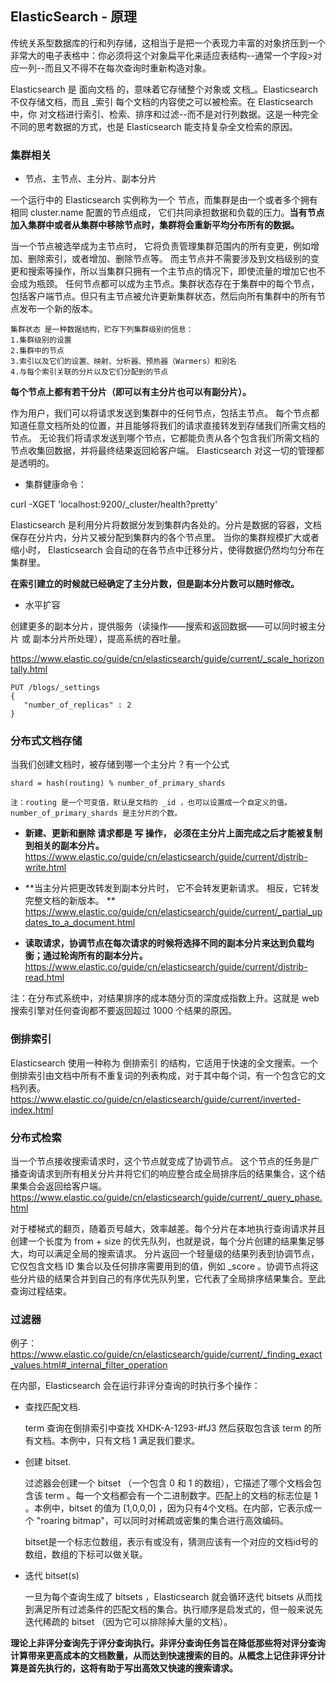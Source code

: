 ## ElasticSearch - 原理

传统关系型数据库的行和列存储，这相当于是把一个表现力丰富的对象挤压到一个非常大的电子表格中：你必须将这个对象扁平化来适应表结构--通常一个字段>对应一列--而且又不得不在每次查询时重新构造对象。

Elasticsearch 是 面向文档 的，意味着它存储整个对象或 文档_。Elasticsearch 不仅存储文档，而且 _索引 每个文档的内容使之可以被检索。在 Elasticsearch 中，你 对文档进行索引、检索、排序和过滤--而不是对行列数据。这是一种完全不同的思考数据的方式，也是 Elasticsearch 能支持复杂全文检索的原因。

### 集群相关

* 节点、主节点、主分片、副本分片

一个运行中的 Elasticsearch 实例称为一个 节点，而集群是由一个或者多个拥有相同 cluster.name 配置的节点组成， 它们共同承担数据和负载的压力。**当有节点加入集群中或者从集群中移除节点时，集群将会重新平均分布所有的数据。** 

当一个节点被选举成为主节点时， 它将负责管理集群范围内的所有变更，例如增加、删除索引，或者增加、删除节点等。 而主节点并不需要涉及到文档级别的变更和搜索等操作，所以当集群只拥有一个主节点的情况下，即使流量的增加它也不会成为瓶颈。 任何节点都可以成为主节点。集群状态存在于集群中的每个节点，包括客户端节点。但只有主节点被允许更新集群状态，然后向所有集群中的所有节点发布一个新的版本。


```
集群状态 是一种数据结构，贮存下列集群级别的信息：
1.集群级别的设置
2.集群中的节点
3.索引以及它们的设置、映射、分析器、预热器（Warmers）和别名
4.与每个索引关联的分片以及它们分配到的节点
```

**每个节点上都有若干分片（即可以有主分片也可以有副分片）。**

作为用户，我们可以将请求发送到集群中的任何节点，包括主节点。 每个节点都知道任意文档所处的位置，并且能够将我们的请求直接转发到存储我们所需文档的节点。 无论我们将请求发送到哪个节点，它都能负责从各个包含我们所需文档的节点收集回数据，并将最终结果返回給客户端。 Elasticsearch 对这一切的管理都是透明的。

* 集群健康命令：

curl -XGET 'localhost:9200/_cluster/health?pretty'

Elasticsearch 是利用分片将数据分发到集群内各处的。分片是数据的容器，文档保存在分片内，分片又被分配到集群内的各个节点里。 当你的集群规模扩大或者缩小时， Elasticsearch 会自动的在各节点中迁移分片，使得数据仍然均匀分布在集群里。

**在索引建立的时候就已经确定了主分片数，但是副本分片数可以随时修改。**

* 水平扩容

创建更多的副本分片，提供服务（读操作——搜索和返回数据——可以同时被主分片 或 副本分片所处理），提高系统的吞吐量。

https://www.elastic.co/guide/cn/elasticsearch/guide/current/_scale_horizontally.html

```
PUT /blogs/_settings
{
   "number_of_replicas" : 2
}
```


### 分布式文档存储

当我们创建文档时，被存储到哪一个主分片？有一个公式

```
shard = hash(routing) % number_of_primary_shards

注：routing 是一个可变值，默认是文档的 _id ，也可以设置成一个自定义的值。number_of_primary_shards 是主分片的个数。 
```

* **新建、更新和删除 请求都是 写 操作， 必须在主分片上面完成之后才能被复制到相关的副本分片。**
https://www.elastic.co/guide/cn/elasticsearch/guide/current/distrib-write.html

* **当主分片把更改转发到副本分片时， 它不会转发更新请求。 相反，它转发完整文档的新版本。
** https://www.elastic.co/guide/cn/elasticsearch/guide/current/_partial_updates_to_a_document.html

* **读取请求，协调节点在每次请求的时候将选择不同的副本分片来达到负载均衡；通过轮询所有的副本分片。**
https://www.elastic.co/guide/cn/elasticsearch/guide/current/distrib-read.html

注：在分布式系统中，对结果排序的成本随分页的深度成指数上升。这就是 web 搜索引擎对任何查询都不要返回超过 1000 个结果的原因。

### 倒排索引

Elasticsearch 使用一种称为 倒排索引 的结构，它适用于快速的全文搜索。一个倒排索引由文档中所有不重复词的列表构成，对于其中每个词，有一个包含它的文档列表。
https://www.elastic.co/guide/cn/elasticsearch/guide/current/inverted-index.html

### 分布式检索

当一个节点接收搜索请求时，这个节点就变成了协调节点。 这个节点的任务是广播查询请求到所有相关分片并将它们的响应整合成全局排序后的结果集合，这个结果集合会返回给客户端。
https://www.elastic.co/guide/cn/elasticsearch/guide/current/_query_phase.html

对于楼梯式的翻页，随着页号越大，效率越差。每个分片在本地执行查询请求并且创建一个长度为 from + size 的优先队列，也就是说，每个分片创建的结果集足够大，均可以满足全局的搜索请求。 分片返回一个轻量级的结果列表到协调节点，它仅包含文档 ID 集合以及任何排序需要用到的值，例如 _score 。协调节点将这些分片级的结果合并到自己的有序优先队列里，它代表了全局排序结果集合。至此查询过程结束。

### 过滤器

例子：https://www.elastic.co/guide/cn/elasticsearch/guide/current/_finding_exact_values.html#_internal_filter_operation

在内部，Elasticsearch 会在运行非评分查询的时执行多个操作：

* 查找匹配文档.

	term 查询在倒排索引中查找 XHDK-A-1293-#fJ3 然后获取包含该 term 的所有文档。本例中，只有文档 1 满足我们要求。

* 创建 bitset.

	过滤器会创建一个 bitset （一个包含 0 和 1 的数组），它描述了哪个文档会包含该 term 。每一个文档都会有一个二进制数字。匹配上的文档的标志位是 1 。本例中，bitset 的值为 [1,0,0,0] ，因为只有4个文档。在内部，它表示成一个 "roaring bitmap"，可以同时对稀疏或密集的集合进行高效编码。
	
	bitset是一个标志位数组，表示有或没有，猜测应该有一个对应的文档id号的数组，数组的下标可以做关联。

* 迭代 bitset(s)

	一旦为每个查询生成了 bitsets ，Elasticsearch 就会循环迭代 bitsets 从而找到满足所有过滤条件的匹配文档的集合。执行顺序是启发式的，但一般来说先迭代稀疏的 bitset （因为它可以排除掉大量的文档）。


**理论上非评分查询先于评分查询执行。非评分查询任务旨在降低那些将对评分查询计算带来更高成本的文档数量，从而达到快速搜索的目的。从概念上记住非评分计算是首先执行的，这将有助于写出高效又快速的搜索请求。**

